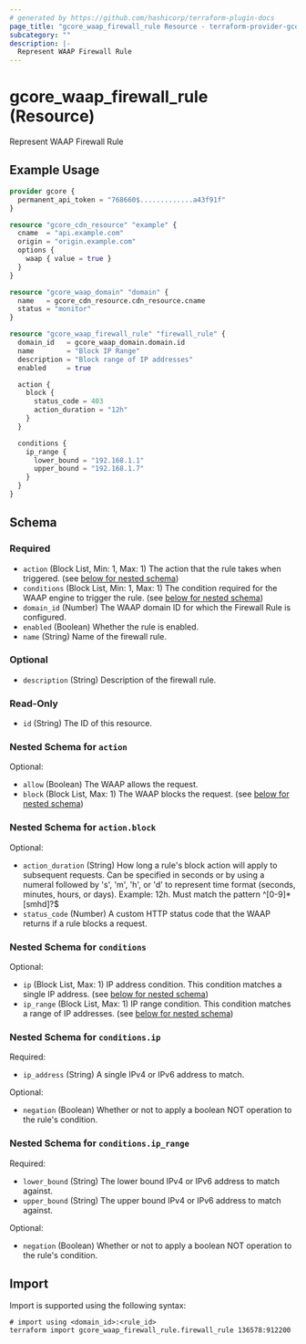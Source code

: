 ```yaml
---
# generated by https://github.com/hashicorp/terraform-plugin-docs
page_title: "gcore_waap_firewall_rule Resource - terraform-provider-gcore"
subcategory: ""
description: |-
  Represent WAAP Firewall Rule
---
```


# gcore_waap_firewall_rule (Resource)

Represent WAAP Firewall Rule

## Example Usage

```terraform
provider gcore {
  permanent_api_token = "768660$.............a43f91f"
}

resource "gcore_cdn_resource" "example" {
  cname  = "api.example.com"
  origin = "origin.example.com"
  options {
    waap { value = true }
  }
}

resource "gcore_waap_domain" "domain" {
  name   = gcore_cdn_resource.cdn_resource.cname
  status = "monitor"
}

resource "gcore_waap_firewall_rule" "firewall_rule" {
  domain_id   = gcore_waap_domain.domain.id
  name        = "Block IP Range"
  description = "Block range of IP addresses"
  enabled     = true

  action {
    block {
      status_code = 403
      action_duration = "12h"
    }
  }

  conditions {
    ip_range {
      lower_bound = "192.168.1.1"
      upper_bound = "192.168.1.7"
    }
  }
}
```

<!-- schema generated by tfplugindocs -->
## Schema

### Required

- `action` (Block List, Min: 1, Max: 1) The action that the rule takes when triggered. (see [below for nested schema](#nestedblock--action))
- `conditions` (Block List, Min: 1, Max: 1) The condition required for the WAAP engine to trigger the rule. (see [below for nested schema](#nestedblock--conditions))
- `domain_id` (Number) The WAAP domain ID for which the Firewall Rule is configured.
- `enabled` (Boolean) Whether the rule is enabled.
- `name` (String) Name of the firewall rule.

### Optional

- `description` (String) Description of the firewall rule.

### Read-Only

- `id` (String) The ID of this resource.

<a id="nestedblock--action"></a>
### Nested Schema for `action`

Optional:

- `allow` (Boolean) The WAAP allows the request.
- `block` (Block List, Max: 1) The WAAP blocks the request. (see [below for nested schema](#nestedblock--action--block))

<a id="nestedblock--action--block"></a>
### Nested Schema for `action.block`

Optional:

- `action_duration` (String) How long a rule's block action will apply to subsequent requests. Can be specified in seconds or by using a numeral followed by 's', 'm', 'h', or 'd' to represent time format (seconds, minutes, hours, or days). Example: 12h. Must match the pattern ^[0-9]*[smhd]?$
- `status_code` (Number) A custom HTTP status code that the WAAP returns if a rule blocks a request.



<a id="nestedblock--conditions"></a>
### Nested Schema for `conditions`

Optional:

- `ip` (Block List, Max: 1) IP address condition. This condition matches a single IP address. (see [below for nested schema](#nestedblock--conditions--ip))
- `ip_range` (Block List, Max: 1) IP range condition. This condition matches a range of IP addresses. (see [below for nested schema](#nestedblock--conditions--ip_range))

<a id="nestedblock--conditions--ip"></a>
### Nested Schema for `conditions.ip`

Required:

- `ip_address` (String) A single IPv4 or IPv6 address to match.

Optional:

- `negation` (Boolean) Whether or not to apply a boolean NOT operation to the rule's condition.


<a id="nestedblock--conditions--ip_range"></a>
### Nested Schema for `conditions.ip_range`

Required:

- `lower_bound` (String) The lower bound IPv4 or IPv6 address to match against.
- `upper_bound` (String) The upper bound IPv4 or IPv6 address to match against.

Optional:

- `negation` (Boolean) Whether or not to apply a boolean NOT operation to the rule's condition.

## Import

Import is supported using the following syntax:

```shell
# import using <domain_id>:<rule_id>
terraform import gcore_waap_firewall_rule.firewall_rule 136578:912200
```
